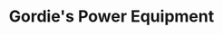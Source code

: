 ---
title: "Gordie's Power Equipment"
url: /gregory/gordies-power-equipment/
shop: Garten-Center
---